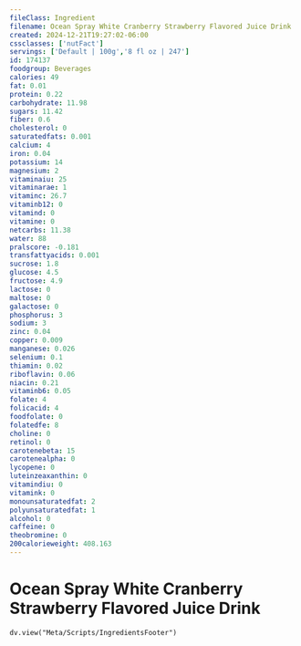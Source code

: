 ```yaml
---
fileClass: Ingredient
filename: Ocean Spray White Cranberry Strawberry Flavored Juice Drink
created: 2024-12-21T19:27:02-06:00
cssclasses: ['nutFact']
servings: ['Default | 100g','8 fl oz | 247']
id: 174137
foodgroup: Beverages
calories: 49
fat: 0.01
protein: 0.22
carbohydrate: 11.98
sugars: 11.42
fiber: 0.6
cholesterol: 0
saturatedfats: 0.001
calcium: 4
iron: 0.04
potassium: 14
magnesium: 2
vitaminaiu: 25
vitaminarae: 1
vitaminc: 26.7
vitaminb12: 0
vitamind: 0
vitamine: 0
netcarbs: 11.38
water: 88
pralscore: -0.181
transfattyacids: 0.001
sucrose: 1.8
glucose: 4.5
fructose: 4.9
lactose: 0
maltose: 0
galactose: 0
phosphorus: 3
sodium: 3
zinc: 0.04
copper: 0.009
manganese: 0.026
selenium: 0.1
thiamin: 0.02
riboflavin: 0.06
niacin: 0.21
vitaminb6: 0.05
folate: 4
folicacid: 4
foodfolate: 0
folatedfe: 8
choline: 0
retinol: 0
carotenebeta: 15
carotenealpha: 0
lycopene: 0
luteinzeaxanthin: 0
vitamindiu: 0
vitamink: 0
monounsaturatedfat: 2
polyunsaturatedfat: 1
alcohol: 0
caffeine: 0
theobromine: 0
200calorieweight: 408.163
---
```


# Ocean Spray White Cranberry Strawberry Flavored Juice Drink

```dataviewjs
dv.view("Meta/Scripts/IngredientsFooter")
```